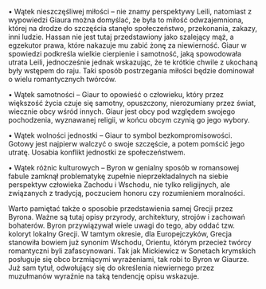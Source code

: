• Wątek nieszczęśliwej miłości – nie znamy perspektywy Leili, natomiast z wypowiedzi Giaura można domyślać, że była to miłość odwzajemniona, której na drodze do szczęścia stanęło społeczeństwo, przekonania, zakazy, inni ludzie. Hassan nie jest tutaj przedstawiony jako szalejący mąż, a egzekutor prawa, które nakazuje mu zabić żonę za niewierność. Giaur w spowiedzi podkreśla wielkie cierpienie i samotność, jaką spowodowała utrata Leili, jednocześnie jednak wskazując, że te krótkie chwile z ukochaną były wstępem do raju. Taki sposób postrzegania miłości będzie dominował o wielu romantycznych twórców. 

• Wątek samotności – Giaur to opowieść o człowieku, który przez większość życia czuje się samotny, opuszczony, nierozumiany przez świat, wiecznie obcy wśród innych. Giaur jest obcy pod względem swojego pochodzenia, wyznawanej religii, w końcu obcym czynią go jego wybory.

• Wątek wolności jednostki – Giaur to symbol bezkompromisowości. Gotowy jest najpierw walczyć o swoje szczęście, a potem pomścić jego utratę. Uosabia konflikt jednostki ze społeczeństwem.

• Wątek różnic kulturowych – Byron w genialny sposób w romansowej fabule zamknął problematykę zupełnie nieprzekładalnych na siebie perspektyw człowieka Zachodu i Wschodu, nie tylko religijnych, ale związanych z tradycją, poczuciem honoru czy rozumieniem moralności. 

Warto pamiętać także o sposobie przedstawienia samej Grecji przez Byrona. Ważne są tutaj opisy przyrody, architektury, strojów i zachowań bohaterów. Byron przywiązywał wiele uwagi do tego, aby oddać tzw. koloryt lokalny Grecji. W tamtym okresie, dla Europejczyków, Grecja stanowiła bowiem już synonim Wschodu, Orientu, którym przecież twórcy romantyczni byli zafascynowani. Tak jak Mickiewicz w Sonetach krymskich posługuje się obco brzmiącymi wyrażeniami, tak robi to Byron w Giaurze. Już sam tytuł, odwołujący się do określenia niewiernego przez muzułmanów wyraźnie na taką tendencję opisu wskazuje. 
